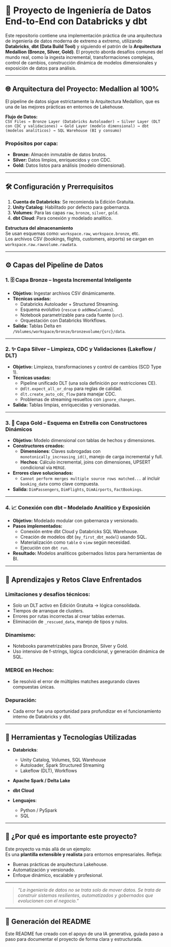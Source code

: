 # 🚀 Proyecto de Ingeniería de Datos End-to-End con Databricks y dbt

Este repositorio contiene una implementación práctica de una arquitectura de ingeniería de datos moderna de extremo a extremo, utilizando **Databricks**, **dbt (Data Build Tool)** y siguiendo el patrón de la **Arquitectura Medallion (Bronze, Silver, Gold)**. El proyecto aborda desafíos comunes del mundo real, como la ingesta incremental, transformaciones complejas, control de cambios, construcción dinámica de modelos dimensionales y exposición de datos para análisis.

---

## 🌐 Arquitectura del Proyecto: Medallion al 100%

El pipeline de datos sigue estrictamente la Arquitectura Medallion, que es una de las mejores prácticas en entornos de Lakehouse.

**Flujo de Datos:**  
`CSV Files → Bronze Layer (Databricks Autoloader) → Silver Layer (DLT con CDC y validaciones) → Gold Layer (modelo dimensional) → dbt (modelos analíticos) → SQL Warehouse (BI y consumo)`

### Propósitos por capa:
- **Bronze:** Almacén inmutable de datos brutos.
- **Silver:** Datos limpios, enriquecidos y con CDC.
- **Gold:** Datos listos para análisis (modelo dimensional).

---

## 🛠️ Configuración y Prerrequisitos

1. **Cuenta de Databricks**: Se recomienda la Edición Gratuita.
2. **Unity Catalog**: Habilitado por defecto para gobernanza.
3. **Volumes**: Para las capas `raw`, `bronze`, `silver`, `gold`.
4. **dbt Cloud**: Para conexión y modelado analítico.

**Estructura del almacenamiento**  
Se usan esquemas como: `workspace.raw`, `workspace.bronze`, etc.  
Los archivos CSV (bookings, flights, customers, airports) se cargan en `workspace.raw.rawvolume.rawdata`.

---

## ⚙️ Capas del Pipeline de Datos

### 1. 🗄️ Capa Bronze – Ingesta Incremental Inteligente

- **Objetivo:** Ingestar archivos CSV dinámicamente.
- **Técnicas usadas:**
  - Databricks Autoloader + Structured Streaming.
  - Esquema evolutivo (`rescue` o `addNewColumns`).
  - Notebook parametrizable para cada fuente (`src`).
  - Orquestación con Databricks Workflows.
- **Salida:** Tablas Delta en `/Volumes/workspace/bronze/bronzevolume/{src}/data`.

---

### 2. ✨ Capa Silver – Limpieza, CDC y Validaciones (Lakeflow / DLT)

- **Objetivo:** Limpieza, transformaciones y control de cambios (SCD Type 1).
- **Técnicas usadas:**
  - Pipeline unificado DLT (una sola definición por restricciones CE).
  - `@dlt.expect_all_or_drop` para reglas de calidad.
  - `dlt.create_auto_cdc_flow` para manejar CDC.
  - Problemas de streaming resueltos con `ignore_changes`.
- **Salida:** Tablas limpias, enriquecidas y versionadas.

---

### 3. 🥇 Capa Gold – Esquema en Estrella con Constructores Dinámicos

- **Objetivo:** Modelo dimensional con tablas de hechos y dimensiones.
- **Constructores creados:**
  - **Dimensiones**: Claves subrogadas con `monotonically_increasing_id()`, manejo de carga incremental y full.
  - **Hechos**: Cálculo incremental, joins con dimensiones, UPSERT condicional vía `MERGE`.
- **Errores clave solucionados:**
  - `Cannot perform merges multiple source rows matched...` al incluir `booking_date` como clave compuesta.
- **Salida:** `DimPassengers`, `DimFlights`, `DimAirports`, `FactBookings`.

---

### 4. 📈 Conexión con dbt – Modelado Analítico y Exposición

- **Objetivo:** Modelado modular con gobernanza y versionado.
- **Pasos implementados:**
  - Conexión entre dbt Cloud y Databricks SQL Warehouse.
  - Creación de modelos dbt (`my_first_dbt_model`) usando SQL.
  - Materialización como `table` o `view` según necesidad.
  - Ejecución con `dbt run`.
- **Resultado:** Modelos analíticos gobernados listos para herramientas de BI.

---

## 🧠 Aprendizajes y Retos Clave Enfrentados

### Limitaciones y desafíos técnicos:
- Solo un DLT activo en Edición Gratuita → lógica consolidada.
- Tiempos de arranque de clusters.
- Errores por rutas incorrectas al crear tablas externas.
- Eliminación de `_rescued_data`, manejo de tipos y nulos.

### Dinamismo:
- Notebooks parametrizables para Bronze, Silver y Gold.
- Uso intensivo de f-strings, lógica condicional, y generación dinámica de SQL.

### MERGE en Hechos:
- Se resolvió el error de múltiples matches asegurando claves compuestas únicas.

### Depuración:
- Cada error fue una oportunidad para profundizar en el funcionamiento interno de Databricks y dbt.

---

## 🧰 Herramientas y Tecnologías Utilizadas

- **Databricks**:
  - Unity Catalog, Volumes, SQL Warehouse
  - Autoloader, Spark Structured Streaming
  - Lakeflow (DLT), Workflows

- **Apache Spark / Delta Lake**

- **dbt Cloud**

- **Lenguajes**:
  - Python / PySpark
  - SQL

---

## 🎯 ¿Por qué es importante este proyecto?

Este proyecto va más allá de un ejemplo:  
Es una **plantilla extensible y realista** para entornos empresariales. Refleja:

- Buenas prácticas de arquitectura Lakehouse.
- Automatización y versionado.
- Enfoque dinámico, escalable y profesional.

---

> _“La ingeniería de datos no se trata solo de mover datos. Se trata de construir sistemas resilientes, automatizados y gobernados que evolucionen con el negocio.”_

---

## 🤖 Generación del README

Este README fue creado con el apoyo de una IA generativa, guiada paso a paso para documentar el proyecto de forma clara y estructurada.

## 